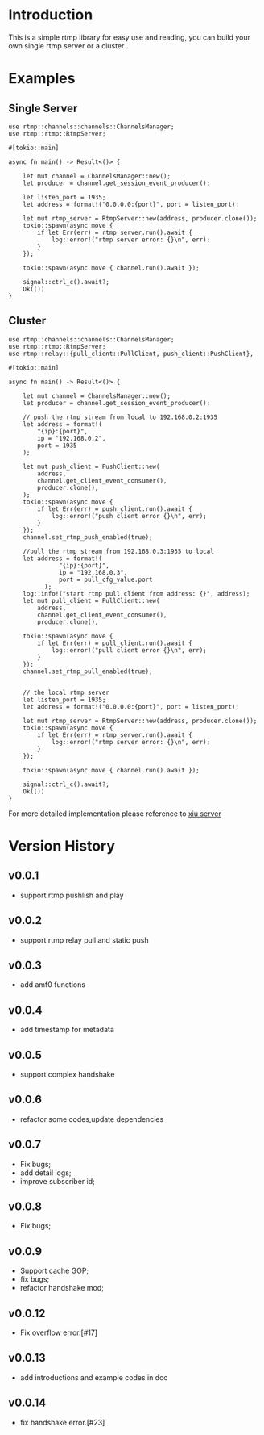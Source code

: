# Introduction

This is a simple rtmp library for easy use and reading, you can build your own single rtmp server or a cluster .

# Examples

## Single Server

    use rtmp::channels::channels::ChannelsManager;
    use rtmp::rtmp::RtmpServer;

    #[tokio::main]

    async fn main() -> Result<()> {

        let mut channel = ChannelsManager::new();
        let producer = channel.get_session_event_producer();
    
        let listen_port = 1935;
        let address = format!("0.0.0.0:{port}", port = listen_port);
    
        let mut rtmp_server = RtmpServer::new(address, producer.clone());
        tokio::spawn(async move {
            if let Err(err) = rtmp_server.run().await {
                log::error!("rtmp server error: {}\n", err);
            }
        });
    
        tokio::spawn(async move { channel.run().await });

        signal::ctrl_c().await?;
        Ok(())
    }

## Cluster

    use rtmp::channels::channels::ChannelsManager;
    use rtmp::rtmp::RtmpServer;
    use rtmp::relay::{pull_client::PullClient, push_client::PushClient},

    #[tokio::main]

    async fn main() -> Result<()> {

        let mut channel = ChannelsManager::new();
        let producer = channel.get_session_event_producer();
        
        // push the rtmp stream from local to 192.168.0.2:1935
        let address = format!(
            "{ip}:{port}",
            ip = "192.168.0.2",
            port = 1935
        );

        let mut push_client = PushClient::new(
            address,
            channel.get_client_event_consumer(),
            producer.clone(),
        );
        tokio::spawn(async move {
            if let Err(err) = push_client.run().await {
                log::error!("push client error {}\n", err);
            }
        });
        channel.set_rtmp_push_enabled(true);

        //pull the rtmp stream from 192.168.0.3:1935 to local
        let address = format!(
                  "{ip}:{port}",
                  ip = "192.168.0.3",
                  port = pull_cfg_value.port
              );
        log::info!("start rtmp pull client from address: {}", address);
        let mut pull_client = PullClient::new(
            address,
            channel.get_client_event_consumer(),
            producer.clone(),
        
        tokio::spawn(async move {
            if let Err(err) = pull_client.run().await {
                log::error!("pull client error {}\n", err);
            }
        });
        channel.set_rtmp_pull_enabled(true);

    
        // the local rtmp server
        let listen_port = 1935;
        let address = format!("0.0.0.0:{port}", port = listen_port);
    
        let mut rtmp_server = RtmpServer::new(address, producer.clone());
        tokio::spawn(async move {
            if let Err(err) = rtmp_server.run().await {
                log::error!("rtmp server error: {}\n", err);
            }
        });
    
        tokio::spawn(async move { channel.run().await });

        signal::ctrl_c().await?;
        Ok(())
    }

 For more detailed implementation please reference to [xiu server](https://github.com/harlanc/xiu/blob/master/application/xiu/src/main.rs)

     

# Version History


## v0.0.1

- support rtmp pushlish and play

## v0.0.2
- support rtmp relay pull and static push

## v0.0.3

- add amf0 functions 

## v0.0.4

- add timestamp for metadata 

## v0.0.5

- support complex handshake

## v0.0.6

- refactor some codes,update dependencies

## v0.0.7

- Fix bugs;
- add detail logs;
- improve subscriber id;

## v0.0.8

- Fix bugs;

## v0.0.9

- Support cache GOP;
- fix bugs;
- refactor handshake mod;

## v0.0.12

- Fix overflow error.[#17]

## v0.0.13

- add introductions and example codes in doc

## v0.0.14

- fix handshake error.[#23]




